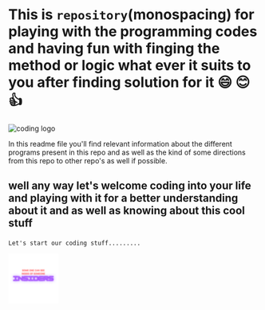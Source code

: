 # This is `repository`(monospacing) for playing with the programming codes and having fun with finging the method or logic what ever it suits to you after finding solution for it :smile: :blush::+1:

![coding logo](https://th.bing.com/th/id/OIP.wnlFwtQ3viELktFAMnU6zQHaEw?w=307&h=197&c=7&r=0&o=5&dpr=1.5&pid=1.7)

In this readme file you'll find relevant information about the different programs present in this repo and as well as the kind of some directions from this repo to other repo's as well if possible.

## well any way let's welcome coding into your life and playing with it for a better understanding about it and as well as knowing about this cool stuff

`Let's start our coding stuff.........`

<img src="imgs/Insiders.png" width="100px" height="100px">
